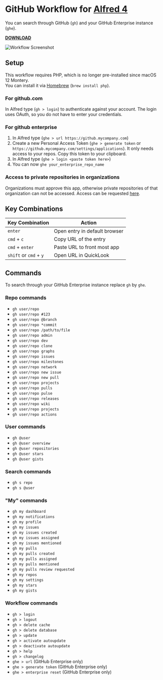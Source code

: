 GitHub Workflow for [Alfred 4](http://www.alfredapp.com)
==============================

You can search through GitHub (`gh`) and your GitHub Enterprise instance (`ghe`).

**[DOWNLOAD](https://github.com/gharlan/alfred-github-workflow/releases)**

![Workflow Screenshot](screenshot.png)

Setup
-----

This workflow requires PHP, which is no longer pre-installed since macOS 12 Montery.  
You can install it via [Homebrew](https://brew.sh) (`brew install php`).

### For github.com

In Alfred type (`gh > login`) to authenticate against your account. The login uses OAuth, so you do not have to enter your credentials.

### For github enterprise

1. In Alfred type (`ghe > url https://github.mycompany.com`)
2. Create a new Personal Access Token (`ghe > generate token` or `https://github.mycompany.com/settings/applications`). It only needs access to your repos. Copy this token to your clipboard.
3. In Alfred type (`ghe > login <paste token here>`)
4. You can now `ghe your_enterprise_repo_name`

### Access to private repositories in organizations

Organizations must approve this app, otherwise private repositories of that organization can not be accessed. Access can be requested [here](https://github.com/settings/connections/applications/2d4f43826cb68e11c17c).

Key Combinations
----------------

Key Combination        | Action
---------------------- | ------
`enter`                | Open entry in default browser
`cmd` + `c`            | Copy URL of the entry
`cmd` + `enter`        | Paste URL to front most app
`shift` or `cmd` + `y` | Open URL in QuickLook

Commands
--------

To search through your GitHub Enterprise instance replace `gh` by `ghe`.

### Repo commands

* `gh user/repo`
* `gh user/repo #123`
* `gh user/repo @branch`
* `gh user/repo *commit`
* `gh user/repo /path/to/file`
* `gh user/repo admin`
* `gh user/repo dev`
* `gh user/repo clone`
* `gh user/repo graphs`
* `gh user/repo issues`
* `gh user/repo milestones`
* `gh user/repo network`
* `gh user/repo new issue`
* `gh user/repo new pull`
* `gh user/repo projects`
* `gh user/repo pulls`
* `gh user/repo pulse`
* `gh user/repo releases`
* `gh user/repo wiki`
* `gh user/repo projects`
* `gh user/repo actions`

### User commands

* `gh @user`
* `gh @user overview`
* `gh @user repositories`
* `gh @user stars`
* `gh @user gists`

### Search commands

* `gh s repo`
* `gh s @user`

### "My" commands

* `gh my dashboard`
* `gh my notifications`
* `gh my profile`
* `gh my issues`
* `gh my issues created`
* `gh my issues assigned`
* `gh my issues mentioned`
* `gh my pulls`
* `gh my pulls created`
* `gh my pulls assigned`
* `gh my pulls mentioned`
* `gh my pulls review requested`
* `gh my repos`
* `gh my settings`
* `gh my stars`
* `gh my gists`

### Workflow commands

* `gh > login`
* `gh > logout`
* `gh > delete cache`
* `gh > delete database`
* `gh > update`
* `gh > activate autoupdate`
* `gh > deactivate autoupdate`
* `gh > help`
* `gh > changelog`
* `ghe > url` (GitHub Enterprise only)
* `ghe > generate token` (GitHub Enterprise only)
* `ghe > enterprise reset` (GitHub Enterprise only)


